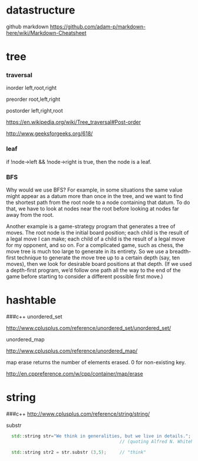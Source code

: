 # datastructure
github markdown
https://github.com/adam-p/markdown-here/wiki/Markdown-Cheatsheet
# tree
### traversal
inorder left,root,right

preorder root,left,right

postorder left,right,root

https://en.wikipedia.org/wiki/Tree_traversal#Post-order

http://www.geeksforgeeks.org/618/

### leaf
if !node->left && !node->right is true, then the node is a leaf.

### BFS
Why would we use BFS? For example, in some situations the same value might
appear as a datum more than once in the tree, and we want to find the shortest path from the root node to
a node containing that datum. To do that, we have to look at nodes near the root before looking at nodes
far away from the root.

Another example is a game-strategy program that generates a tree of moves. The root node is the initial
board position; each child is the result of a legal move I can make; each child of a child is the result of a legal
move for my opponent, and so on. For a complicated game, such as chess, the move tree is much too large to
generate in its entirety. So we use a breadth-first technique to generate the move tree up to a certain depth
(say, ten moves), then we look for desirable board positions at that depth. (If we used a depth-first program,
we’d follow one path all the way to the end of the game before starting to consider a different possible first
move.)

# hashtable
###c++
unordered_set

http://www.cplusplus.com/reference/unordered_set/unordered_set/

unordered_map

http://www.cplusplus.com/reference/unordered_map/

map erase returns the number of elements erased. 0 for non-existing key.

http://en.cppreference.com/w/cpp/container/map/erase

# string
###c++
http://www.cplusplus.com/reference/string/string/

substr
```c++
  std::string str="We think in generalities, but we live in details.";
                                           // (quoting Alfred N. Whitehead)

  std::string str2 = str.substr (3,5);     // "think"
```
